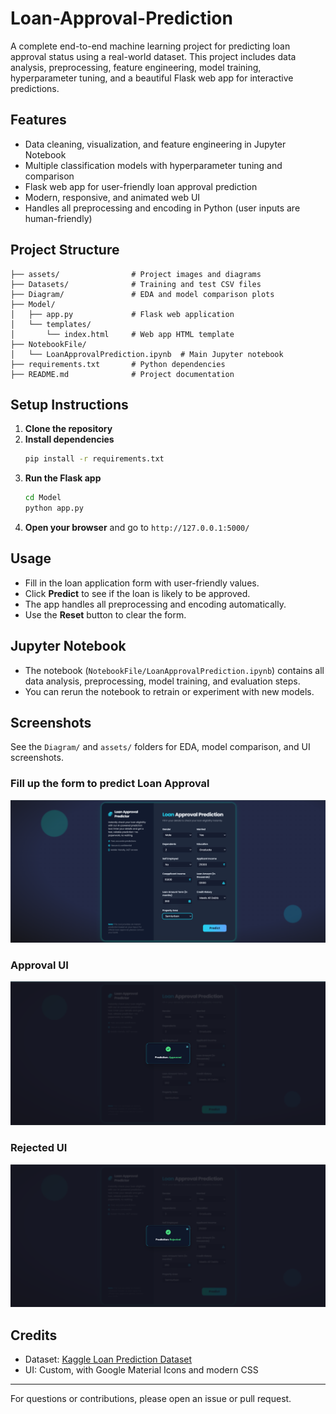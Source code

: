 # Loan-Approval-Prediction

A complete end-to-end machine learning project for predicting loan approval status using a real-world dataset. This project includes data analysis, preprocessing, feature engineering, model training, hyperparameter tuning, and a beautiful Flask web app for interactive predictions.

## Features
- Data cleaning, visualization, and feature engineering in Jupyter Notebook
- Multiple classification models with hyperparameter tuning and comparison
- Flask web app for user-friendly loan approval prediction
- Modern, responsive, and animated web UI
- Handles all preprocessing and encoding in Python (user inputs are human-friendly)

## Project Structure
```
├── assets/                # Project images and diagrams
├── Datasets/              # Training and test CSV files
├── Diagram/               # EDA and model comparison plots
├── Model/
│   ├── app.py             # Flask web application
│   └── templates/
│       └── index.html     # Web app HTML template
├── NotebookFile/
│   └── LoanApprovalPrediction.ipynb  # Main Jupyter notebook
├── requirements.txt       # Python dependencies
├── README.md              # Project documentation
```

## Setup Instructions
1. **Clone the repository**
2. **Install dependencies**
   ```bash
   pip install -r requirements.txt
   ```
3. **Run the Flask app**
   ```bash
   cd Model
   python app.py
   ```
4. **Open your browser** and go to `http://127.0.0.1:5000/`

## Usage
- Fill in the loan application form with user-friendly values.
- Click **Predict** to see if the loan is likely to be approved.
- The app handles all preprocessing and encoding automatically.
- Use the **Reset** button to clear the form.

## Jupyter Notebook
- The notebook (`NotebookFile/LoanApprovalPrediction.ipynb`) contains all data analysis, preprocessing, model training, and evaluation steps.
- You can rerun the notebook to retrain or experiment with new models.

## Screenshots

See the `Diagram/` and `assets/` folders for EDA, model comparison, and UI screenshots.

### Fill up the form to predict Loan Approval
![Fill up the form](assets/Fillup%20the%20Form.png)

### Approval UI
![Loan Approved](assets/Approved.png)

### Rejected UI
![Loan Rejected](assets/Rejected.png)

## Credits
- Dataset: [Kaggle Loan Prediction Dataset](https://www.kaggle.com/datasets/altruistdelhite04/loan-prediction-problem-dataset)
- UI: Custom, with Google Material Icons and modern CSS

---
For questions or contributions, please open an issue or pull request.